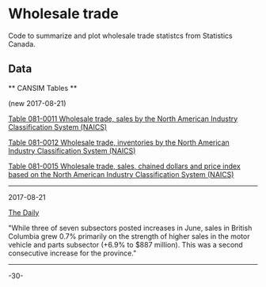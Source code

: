 # Wholesale trade

Code to summarize and plot wholesale trade statistcs from Statistics Canada.

## Data

** CANSIM Tables **

(new 2017-08-21)

[Table 081-0011 Wholesale trade, sales by the North American Industry Classification System (NAICS)](http://www5.statcan.gc.ca/cansim/a26?lang=eng&retrLang=eng&id=0810011&&pattern=&stByVal=1&p1=1&p2=31&tabMode=dataTable&csid=)

[Table 081-0012 Wholesale trade, inventories by the North American Industry Classification System (NAICS)](http://www5.statcan.gc.ca/cansim/a26?lang=eng&retrLang=eng&id=0810012&&pattern=&stByVal=1&p1=1&p2=31&tabMode=dataTable&csid=)


[Table 081-0015 Wholesale trade, sales, chained dollars and price index based on the North American Industry Classification System (NAICS)](http://www5.statcan.gc.ca/cansim/a26?lang=eng&retrLang=eng&id=0810015&&pattern=&stByVal=1&p1=1&p2=31&tabMode=dataTable&csid=)


---


2017-08-21

[The Daily](http://www.statcan.gc.ca/daily-quotidien/170821/dq170821a-eng.htm?HPA=1)

"While three of seven subsectors posted increases in June, sales in British Columbia grew 0.7% primarily on the strength of higher sales in the motor vehicle and parts subsector (+6.9% to $887 million). This was a second consecutive increase for the province."


---
<!--
Copyright 2018 Province of British Columbia

This work is licensed under the Creative Commons Attribution 4.0 International License.
To view a copy of this license, visit http://creativecommons.org/licenses/by/4.0/.
-->




-30-
